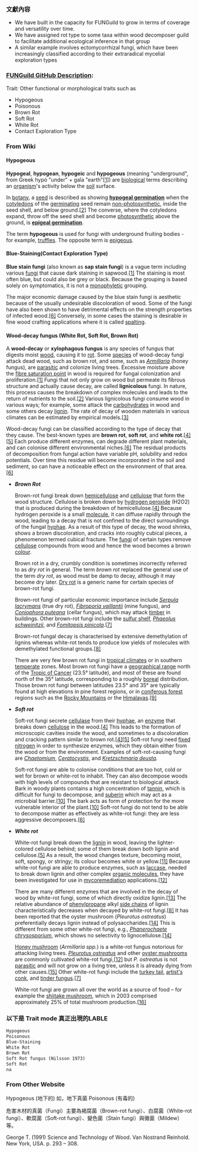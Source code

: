 ### 文獻內容

- We have built in the capacity for FUNGuild to grow in terms of coverage and versatility over time. 
- We have assigned rot type to some taxa within wood decomposer guild to facilitate additional ecological inference in that group
- A similar example involves ectomycorrhizal fungi, which have been increasingly classified according to their extraradical mycelial exploration types


### [FUNGuild GitHub Description](https://github.com/UMNFuN/FUNGuild):
Trait: Other functional or morphological traits such as 

- Hypogeous
- Poisonous
- Brown Rot
- Soft Rot
- White Rot
- Contact Exploration Type

### From Wiki

#### Hypogeous 

**Hypogeal**, **hypogean**, **hypogeic** and **hypogeous** (meaning "underground", from Greek hypó "under" + gaîa "earth"[[1\]](https://en.wikipedia.org/wiki/Hypogeal#cite_note-1)) are [biological](https://en.wikipedia.org/wiki/Biological) terms describing an [organism](https://en.wikipedia.org/wiki/Organism)'s activity below the [soil](https://en.wikipedia.org/wiki/Soil) surface.

In [botany](https://en.wikipedia.org/wiki/Botany), a [seed](https://en.wikipedia.org/wiki/Seed) is described as showing **[hypogeal germination](https://en.wikipedia.org/wiki/Hypogeal_germination)** when the [cotyledons](https://en.wikipedia.org/wiki/Cotyledon) of the [germinating](https://en.wikipedia.org/wiki/Germinate) seed remain [non-photosynthetic](https://en.wikipedia.org/wiki/Photosynthesis), inside the seed shell, and below ground.[[2\]](https://en.wikipedia.org/wiki/Hypogeal#cite_note-BellBryan2008-2) The converse, where the cotyledons expand, throw off the seed shell and become [photosynthetic](https://en.wikipedia.org/wiki/Photosynthesis) above the ground, is **[epigeal germination](https://en.wikipedia.org/wiki/Epigeal_germination)**.

The term **hypogeous** is used for fungi with underground fruiting bodies - for example, [truffles](https://en.wikipedia.org/wiki/Truffle). The opposite term is [epigeous](https://en.wikipedia.org/wiki/Epigeous).



#### Blue-Staining(Contact Exploration Type) 

**Blue stain fungi** (also known as **sap stain fungi**) is a vague term including various [fungi](https://en.wikipedia.org/wiki/Fungi) that cause dark staining in sapwood.[[1\]](https://en.wikipedia.org/wiki/Blue_stain_fungi#cite_note-schmidt-1) The staining is most often blue, but could also be grey or black. Because the grouping is based solely on symptomatics, it is not a [monophyletic](https://en.wikipedia.org/wiki/Monophyletic) grouping.

The major economic damage caused by the blue stain fungi is aesthetic because of the usually undesirable discoloration of wood. Some of the fungi have also been shown to have detrimental effects on the strength properties of infected wood.[[6\]](https://en.wikipedia.org/wiki/Blue_stain_fungi#cite_note-zabel-6) Conversely, in some cases the staining is desirable in fine wood crafting applications where it is called [spalting](https://en.wikipedia.org/wiki/Spalting).



#### Wood-decay fungus (White Rot, Soft Rot, Brown Rot)

A **wood-decay** or **xylophagous fungus** is any species of fungus that digests moist [wood](https://en.wikipedia.org/wiki/Wood), causing it to [rot](https://en.wikipedia.org/wiki/Decomposition). Some [species](https://en.wikipedia.org/wiki/Species) of wood-decay fungi attack dead wood, such as brown rot, and some, such as *[Armillaria](https://en.wikipedia.org/wiki/Armillaria)* (honey fungus), are [parasitic](https://en.wikipedia.org/wiki/Parasitic) and colonize living trees. Excessive moisture above the [fibre saturation point](https://en.wikipedia.org/wiki/Fibre_saturation_point) in wood is required for fungal colonization and proliferation.[[1\]](https://en.wikipedia.org/wiki/Wood-decay_fungus#cite_note-Harris_2001-1) Fungi that not only grow on wood but permeate its fibrous structure and actually cause decay, are called **lignicolous** fungi. In nature, this process causes the breakdown of complex molecules and leads to the return of nutrients to the soil.[[2\]](https://en.wikipedia.org/wiki/Wood-decay_fungus#cite_note-2) Various lignicolous fungi consume wood in various ways; for example, some attack the [carbohydrates](https://en.wikipedia.org/wiki/Carbohydrate) in wood and some others decay [lignin](https://en.wikipedia.org/wiki/Lignin). The rate of decay of wooden materials in various climates can be estimated by empirical models.[[3\]](https://en.wikipedia.org/wiki/Wood-decay_fungus#cite_note-Towards_modelling_of_decay_risk_of_wooden_materials-3)

Wood-decay fungi can be classified according to the type of decay that they cause. The best-known types are **brown rot**, **soft rot**, and **white rot**.[[4\]](https://en.wikipedia.org/wiki/Wood-decay_fungus#cite_note-deacon-www-4)[[5\]](https://en.wikipedia.org/wiki/Wood-decay_fungus#cite_note-minnesota-5) Each produce different enzymes, can degrade different plant materials, and can colonise different environmental niches.[[6\]](https://en.wikipedia.org/wiki/Wood-decay_fungus#cite_note-Decay_of_cultivated_apricot_wood-6) The residual products of decomposition from fungal action have variable pH, solubility and redox potentials. Over time this residue will become incorporated in the soil and sediment, so can have a noticeable effect on the environment of that area.[[6\]](https://en.wikipedia.org/wiki/Wood-decay_fungus#cite_note-Decay_of_cultivated_apricot_wood-6)

- ***Brown Rot***

  Brown-rot fungi break down [hemicellulose](https://en.wikipedia.org/wiki/Hemicellulose) and [cellulose](https://en.wikipedia.org/wiki/Cellulose) that form the wood structure. Cellulose is broken down by [hydrogen peroxide](https://en.wikipedia.org/wiki/Hydrogen_peroxide) (H2O2) that is produced during the breakdown of hemicellulose.[[4\]](https://en.wikipedia.org/wiki/Wood-decay_fungus#cite_note-deacon-www-4) Because hydrogen peroxide is a small [molecule](https://en.wikipedia.org/wiki/Molecule), it can diffuse rapidly through the wood, leading to a decay that is not confined to the direct surroundings of the fungal [hyphae](https://en.wikipedia.org/wiki/Hypha). As a result of this type of decay, the wood shrinks, shows a brown discoloration, and cracks into roughly cubical pieces, a phenomenon termed cubical fracture. The [fungi](https://en.wikipedia.org/wiki/Fungi) of certain types remove [cellulose](https://en.wikipedia.org/wiki/Cellulose) compounds from wood and hence the wood becomes a brown [colour](https://en.wikipedia.org/wiki/Colour).

  Brown rot in a dry, crumbly condition is sometimes incorrectly referred to as *dry rot* in general. The term *brown rot* replaced the general use of the term *dry rot*, as wood must be damp to decay, although it may become dry later. [Dry rot](https://en.wikipedia.org/wiki/Dry_rot) is a generic name for certain species of brown-rot fungi.

  Brown-rot fungi of particular economic importance include *[Serpula lacrymans](https://en.wikipedia.org/wiki/Serpula_lacrymans)* (true dry rot), *[Fibroporia vaillantii](https://en.wikipedia.org/wiki/Fibroporia_vaillantii)* (mine fungus), and *[Coniophora puteana](https://en.wikipedia.org/w/index.php?title=Coniophora_puteana&action=edit&redlink=1)* (cellar fungus), which may attack [timber](https://en.wikipedia.org/wiki/Timber) in buildings. Other brown-rot fungi include the [sulfur shelf](https://en.wikipedia.org/wiki/Laetiporus_sulphureus), *[Phaeolus schweinitzii](https://en.wikipedia.org/wiki/Phaeolus_schweinitzii)*, and *[Fomitopsis pinicola](https://en.wikipedia.org/wiki/Fomitopsis_pinicola)*.[[7\]](https://en.wikipedia.org/wiki/Wood-decay_fungus#cite_note-stamets-7)

  Brown-rot fungal decay is characterised by extensive demethylation of lignins whereas white-rot tends to produce low yields of molecules with demethylated functional groups.[[8\]](https://en.wikipedia.org/wiki/Wood-decay_fungus#cite_note-the_effect_of_fungal_decay_on_wheat_straw_lignin-8)

  There are very few brown rot fungi in [tropical climates](https://en.wikipedia.org/wiki/Tropical_climate) or in southern [temperate](https://en.wikipedia.org/wiki/Temperate_climate) zones. Most brown rot fungi have a [geographical range](https://en.wikipedia.org/wiki/Range_(biology)) north of the [Tropic of Cancer](https://en.wikipedia.org/wiki/Tropic_of_Cancer) (23.5° latitude), and most of these are found north of the 35° latitude, corresponding to a roughly [boreal](https://en.wikipedia.org/wiki/Subarctic_climate) distribution. Those brown rot fungi between latitudes 23.5° and 35° are typically found at high elevations in pine forest regions, or in [coniferous forest](https://en.wikipedia.org/wiki/Temperate_coniferous_forest) regions such as the [Rocky Mountains](https://en.wikipedia.org/wiki/Rocky_Mountains) or the [Himalayas](https://en.wikipedia.org/wiki/Himalayas).[[9\]](https://en.wikipedia.org/wiki/Wood-decay_fungus#cite_note-SymposiumIsaac1993-9)

- ***Soft rot***

  Soft-rot fungi secrete [cellulase](https://en.wikipedia.org/wiki/Cellulase) from their [hyphae](https://en.wikipedia.org/wiki/Hypha), an [enzyme](https://en.wikipedia.org/wiki/Enzyme) that breaks down [cellulose](https://en.wikipedia.org/wiki/Cellulose) in the wood.[[4\]](https://en.wikipedia.org/wiki/Wood-decay_fungus#cite_note-deacon-www-4) This leads to the formation of microscopic cavities inside the wood, and sometimes to a discoloration and cracking pattern similar to brown rot.[[4\]](https://en.wikipedia.org/wiki/Wood-decay_fungus#cite_note-deacon-www-4)[[5\]](https://en.wikipedia.org/wiki/Wood-decay_fungus#cite_note-minnesota-5) Soft-rot fungi need [fixed nitrogen](https://en.wikipedia.org/wiki/Nitrogen#Biological_role) in order to synthesize enzymes, which they obtain either from the wood or from the environment. Examples of soft-rot-causing fungi are *[Chaetomium](https://en.wikipedia.org/wiki/Chaetomium)*, *[Ceratocystis](https://en.wikipedia.org/wiki/Ceratocystis)*, and *[Kretzschmaria deusta](https://en.wikipedia.org/wiki/Kretzschmaria_deusta)*.

  Soft-rot fungi are able to colonise conditions that are too hot, cold or wet for brown or white-rot to inhabit. They can also decompose woods with high levels of compounds that are resistant to biological attack. Bark in woody plants contains a high concentration of [tannin](https://en.wikipedia.org/wiki/Tannin), which is difficult for fungi to decompose, and [suberin](https://en.wikipedia.org/wiki/Suberin) which may act as a microbial barrier.[[10\]](https://en.wikipedia.org/wiki/Wood-decay_fungus#cite_note-bark_decay-10) The bark acts as form of protection for the more vulnerable interior of the plant.[[10\]](https://en.wikipedia.org/wiki/Wood-decay_fungus#cite_note-bark_decay-10) Soft-rot fungi do not tend to be able to decompose matter as effectively as white-rot fungi: they are less aggressive decomposers.[[6\]](https://en.wikipedia.org/wiki/Wood-decay_fungus#cite_note-Decay_of_cultivated_apricot_wood-6)

- ***White rot***

  White-rot fungi break down the [lignin](https://en.wikipedia.org/wiki/Lignin) in wood, leaving the lighter-colored cellulose behind; some of them break down both lignin and cellulose.[[5\]](https://en.wikipedia.org/wiki/Wood-decay_fungus#cite_note-minnesota-5) As a result, the wood changes texture, becoming moist, soft, spongy, or stringy; its colour becomes white or yellow.[[11\]](https://en.wikipedia.org/wiki/Wood-decay_fungus#cite_note-11) Because white-rot fungi are able to produce enzymes, such as [laccase](https://en.wikipedia.org/wiki/Laccase), needed to break down lignin and other complex [organic molecules](https://en.wikipedia.org/wiki/Organic_molecule), they have been investigated for use in [mycoremediation](https://en.wikipedia.org/wiki/Mycoremediation) applications.[[12\]](https://en.wikipedia.org/wiki/Wood-decay_fungus#cite_note-cohen02-12)

  There are many different enzymes that are involved in the decay of wood by white-rot fungi, some of which directly oxidize lignin.[[13\]](https://en.wikipedia.org/wiki/Wood-decay_fungus#cite_note-biodegradation_of_oak_wood-13) The relative abundance of [phenylpropane](https://en.wikipedia.org/wiki/Phenylpropane) alkyl [side chains](https://en.wikipedia.org/wiki/Side_chain) of lignin characteristically decreases when decayed by white-rot fungi.[[8\]](https://en.wikipedia.org/wiki/Wood-decay_fungus#cite_note-the_effect_of_fungal_decay_on_wheat_straw_lignin-8) It has been reported that the oyster mushroom (*Pleurotus ostreatus*) preferentially decays lignin instead of polysaccharides.[[14\]](https://en.wikipedia.org/wiki/Wood-decay_fungus#cite_note-degradation_of_lignin_in_wheat_straw_during_growth_of_the_oyster_mushroom-14) This is different from some other white-rot fungi, e.g., *[Phanerochaete chrysosporium](https://en.wikipedia.org/wiki/Phanerochaete_chrysosporium)*, which shows no selectivity to lignocellulose.[[14\]](https://en.wikipedia.org/wiki/Wood-decay_fungus#cite_note-degradation_of_lignin_in_wheat_straw_during_growth_of_the_oyster_mushroom-14)

  [Honey mushroom](https://en.wikipedia.org/wiki/Honey_mushroom) (*Armillaria spp.*) is a white-rot fungus notorious for attacking living trees. *[Pleurotus ostreatus](https://en.wikipedia.org/wiki/Pleurotus_ostreatus)* and other [oyster mushrooms](https://en.wikipedia.org/wiki/Oyster_mushroom) are commonly cultivated white-rot fungi,[[12\]](https://en.wikipedia.org/wiki/Wood-decay_fungus#cite_note-cohen02-12) but *P. ostreatus* is not [parasitic](https://en.wikipedia.org/wiki/Parasitic) and will not grow on a living tree, unless it is already dying from other causes.[[15\]](https://en.wikipedia.org/wiki/Wood-decay_fungus#cite_note-Stamets2000-15) Other white-rot fungi include the [turkey tail](https://en.wikipedia.org/wiki/Trametes_versicolor), [artist's conk](https://en.wikipedia.org/wiki/Ganoderma_applanatum), and [tinder fungus](https://en.wikipedia.org/wiki/Fomes_fomentarius).[[7\]](https://en.wikipedia.org/wiki/Wood-decay_fungus#cite_note-stamets-7)

  White-rot fungi are grown all over the world as a source of food – for example the [shiitake mushroom](https://en.wikipedia.org/wiki/Shiitake_mushroom), which in 2003 comprised approximately 25% of total mushroom production.[[16\]](https://en.wikipedia.org/wiki/Wood-decay_fungus#cite_note-monitoring_decay_of_black_gum-16)

  




### 以下是 Trait mode 真正出現的LABLE
```tex
Hypogeous
Poisonous
Blue-Staining
White Rot
Brown Rot
Soft Rot fungus (Nilsson 1973)
Soft Rot
na
```





### From Other Website

Hypogeous (地下的) 如，地下真菌
Poisonous (有毒的)



危害木材的真菌（Fungi）主要為褐腐菌（Brown-rot fungi）、白腐菌（White-rot fungi）、軟腐菌（Soft-rot fungi）、變色菌（Stain fungi）與黴菌（Mildew）等。

George T. (1991) Science and Technology of Wood. Van Nostrand Reinhold. New York, USA. p. 293 – 308.


































